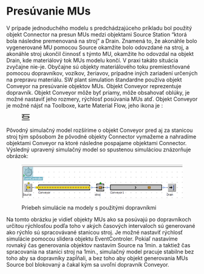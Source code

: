 # Presúvanie MUs

V prípade jednoduchého modelu s predchádzajúceho príkladu bol použitý objekt Connector na presun MUs medzi objektami Source Station “ktorá bola následne premenovaná na stroj” a Drain. Znamená to, že akonáhle bolo vygenerované MU pomocou Source okamžite bolo odovzdané na stroj, a akonáhle stroj ukončil činnosť s týmto MU, okamžite ho odovzdal na objekt Drain, kde materiálový tok MUs modelu končí. V praxi takáto situácia zvyčajne nie-je. Obyčajne sú objekty materiálového toku premiestňované pomocou dopravníkov, vozíkov, žeriavov, prípadne iných zariadení určených na prepravu materiálu. SW plant simulation štandardne používa objekt Conveyor na presúvanie objektov MUs. Objekt Conveyor reprezentuje dopravník. Objekt Conveyor môže byť priamy, môže obsahovať oblúky, je možné nastaviť jeho rozmery, rýchlosť posúvania MUs atď. Objekt Conveyor je možné nájsť na Toolboxe, karte Material Flow, jeho ikona je :

<figure><img src="../.gitbook/assets/conveyor.png" alt=""><figcaption></figcaption></figure>

Pôvodný simulačný model rozšírime o objekt Conveyor pred aj za stanicou stroj tým spôsobom že pôvodné objekty Connector vymažeme a nahradíme objektami Conveyor na ktoré následne pospajame objektami Connector. Výsledný upravený simulačný model so spustenou simuláciou znázorňuje obrázok:

<figure><img src="../.gitbook/assets/priebeh_sim_dopravnik.png" alt=""><figcaption><p>Priebeh simulácie na modely s použitými dopravníkmi</p></figcaption></figure>

Na tomto obrázku je vidieť objekty MUs ako sa posúvajú po dopravníkoch určitou rýchlosťou podľa toho v akých časových intervaloch sú generované ako rýchlo sú spracovávané stanicou stroj. Je možné nastaviť rýchlosť simulácie pomocou slidera objektu EventControler. Pokiaľ nastavíme rovnaký čas generovania objektov nastavim Source na 1min. a taktiež čas spracovania na stanici stroj na 1min., simulačný model pracuje stabilne bez toho aby sa dopravníky zapĺňali, a bez toho aby objekt generovania MUs Source bol blokovaný a čakal kým sa uvoľní dopravník Conveyor.
